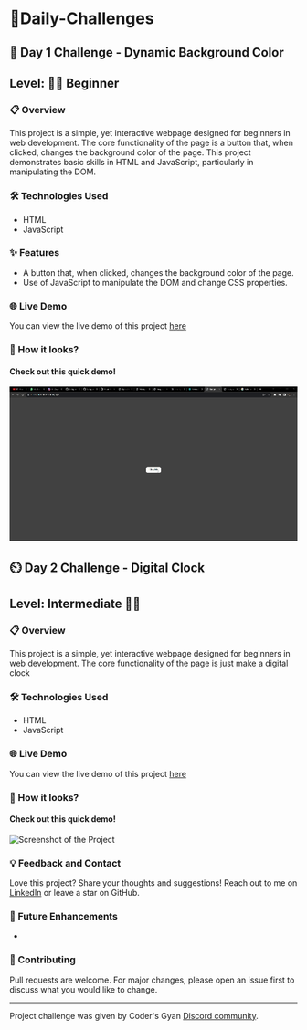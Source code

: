 # 🚀Daily-Challenges

## 🌈 Day 1 Challenge - Dynamic Background Color

## Level: 👶🏽 Beginner

### 📋 Overview

This project is a simple, yet interactive webpage designed for beginners in web development. The core functionality of the page is a button that, when clicked, changes the background color of the page. This project demonstrates basic skills in HTML and JavaScript, particularly in manipulating the DOM.

### 🛠 Technologies Used

-   HTML
-   JavaScript

### ✨ Features

-   A button that, when clicked, changes the background color of the page.
-   Use of JavaScript to manipulate the DOM and change CSS properties.

### 🌐 Live Demo

You can view the live demo of this project [here](https://dbgchanger.netlify.app/)

### 📸 How it looks?

#### Check out this quick demo!

![Screenshot of the Project](./assets/change-bg.gif)

## ⏲️ Day 2 Challenge - Digital Clock

## Level: Intermediate 🕵️‍♀️
### 📋 Overview 
This project is a simple, yet interactive webpage designed for beginners in web development. The core functionality of the page is just make a digital clock
### 🛠 Technologies Used

-   HTML
-   JavaScript

### 🌐 Live Demo

You can view the live demo of this project [here](https://dgownclock.netlify.app/)
### 📸 How it looks?

#### Check out this quick demo!

![Screenshot of the Project](./assets/Digital%20Clock.gif)

### 💡 Feedback and Contact

Love this project? Share your thoughts and suggestions! Reach out to me on [LinkedIn](https://www.linkedin.com/in/molla-hasim/) or leave a star on GitHub.

### 🌟 Future Enhancements

-  

### 👥 Contributing

Pull requests are welcome. For major changes, please open an issue first to discuss what you would like to change.

---

Project challenge was given by Coder's Gyan [Discord community](https://discord.gg/URhupDnHht).